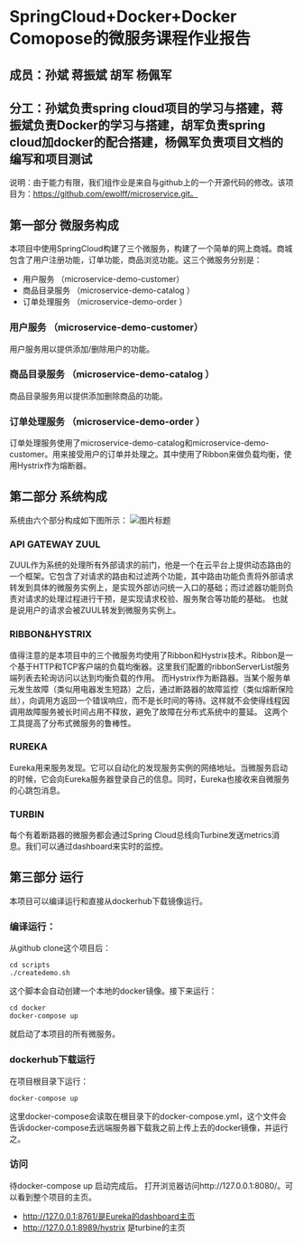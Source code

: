 # SpringCloud+Docker+Docker Comopose的微服务课程作业报告
## 成员：孙斌 蒋振斌 胡军 杨佩军
分工：孙斌负责spring cloud项目的学习与搭建，蒋振斌负责Docker的学习与搭建，胡军负责spring cloud加docker的配合搭建，杨佩军负责项目文档的编写和项目测试
----------

说明：由于能力有限，我们组作业是来自与github上的一个开源代码的修改。该项目为：https://github.com/ewolff/microservice.git。
## 第一部分 微服务构成
本项目中使用SpringCloud构建了三个微服务，构建了一个简单的网上商城。商城包含了用户注册功能，订单功能，商品浏览功能。这三个微服务分别是：


 - 用户服务 （microservice-demo-customer）
 - 商品目录服务 （microservice-demo-catalog ）
 - 订单处理服务 （microservice-demo-order ）

### 用户服务 （microservice-demo-customer）
用户服务用以提供添加/删除用户的功能。
### 商品目录服务 （microservice-demo-catalog ）
商品目录服务用以提供添加删除商品的功能。
### 订单处理服务 （microservice-demo-order ）
订单处理服务使用了microservice-demo-catalog和microservice-demo-customer。用来接受用户的订单并处理之。其中使用了Ribbon来做负载均衡，使用Hystrix作为熔断器。
## 第二部分 系统构成
系统由六个部分构成如下图所示：
![图片标题](https://github.com/sunbuny/ECNUProj/blob/master/pic/JIEGOU.png)
### API GATEWAY ZUUL
ZUUL作为系统的处理所有外部请求的前门，他是一个在云平台上提供动态路由的一个框架。它包含了对请求的路由和过滤两个功能，其中路由功能负责将外部请求转发到具体的微服务实例上，是实现外部访问统一入口的基础；而过滤器功能则负责对请求的处理过程进行干预，是实现请求校验、服务聚合等功能的基础。
也就是说用户的请求会被ZUUL转发到微服务实例上。
### RIBBON&HYSTRIX
值得注意的是本项目中的三个微服务均使用了Ribbon和Hystrix技术。Ribbon是一个基于HTTP和TCP客户端的负载均衡器。这里我们配置的ribbonServerList服务端列表去轮询访问以达到均衡负载的作用。
而Hystrix作为断路器。当某个服务单元发生故障（类似用电器发生短路）之后，通过断路器的故障监控（类似熔断保险丝），向调用方返回一个错误响应，而不是长时间的等待。这样就不会使得线程因调用故障服务被长时间占用不释放，避免了故障在分布式系统中的蔓延。
这两个工具提高了分布式微服务的鲁棒性。
### RUREKA
Eureka用来服务发现。它可以自动化的发现服务实例的网络地址。当微服务启动的时候，它会向Eureka服务器登录自己的信息。同时，Eureka也接收来自微服务的心跳包消息。
### TURBIN
每个有着断路器的微服务都会通过Spring Cloud总线向Turbine发送metrics消息。我们可以通过dashboard来实时的监控。
## 第三部分 运行
本项目可以编译运行和直接从dockerhub下载镜像运行。
### 编译运行：
从github clone这个项目后：
```
cd scripts
./createdemo.sh
```
这个脚本会自动创建一个本地的docker镜像。接下来运行：
```
cd docker
docker-compose up
```
就启动了本项目的所有微服务。
### dockerhub下载运行
在项目根目录下运行：
```
docker-compose up
```
这里docker-compose会读取在根目录下的docker-compose.yml，这个文件会告诉docker-compose去远端服务器下载我之前上传上去的docker镜像，并运行之。
### 访问
待docker-compose up 启动完成后。
打开浏览器访问http://127.0.0.1:8080/。可以看到整个项目的主页。
 - http://127.0.0.1:8761/是Eureka的dashboard主页
 - http://127.0.0.1:8989/hystrix 是turbine的主页
